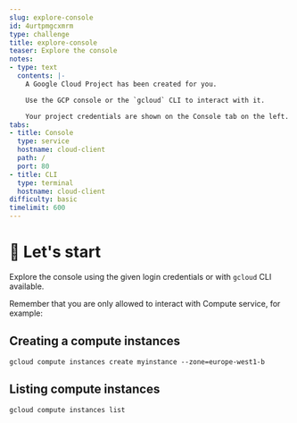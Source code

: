 ```yaml
---
slug: explore-console
id: 4urtpmgcxmrm
type: challenge
title: explore-console
teaser: Explore the console
notes:
- type: text
  contents: |-
    A Google Cloud Project has been created for you.

    Use the GCP console or the `gcloud` CLI to interact with it.

    Your project credentials are shown on the Console tab on the left.
tabs:
- title: Console
  type: service
  hostname: cloud-client
  path: /
  port: 80
- title: CLI
  type: terminal
  hostname: cloud-client
difficulty: basic
timelimit: 600
---
```


🤖 Let's start
==============

Explore the console using the given login credentials or with `gcloud` CLI available.

Remember that you are only allowed to interact with Compute service, for example:

## Creating a compute instances

```
gcloud compute instances create myinstance --zone=europe-west1-b
```

## Listing compute instances
```
gcloud compute instances list
```